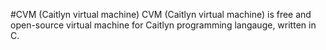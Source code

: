 #CVM (Caitlyn virtual machine)
CVM (Caitlyn virtual machine) is free and open-source virtual machine for Caitlyn programming langauge, written in C.
